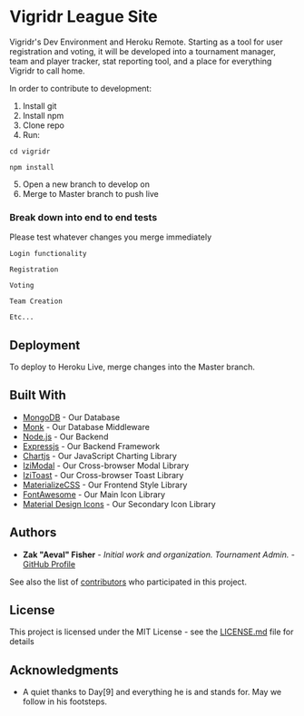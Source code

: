 # Vigridr League Site

Vigridr's Dev Environment and Heroku Remote. Starting as a tool for user registration and voting, it will be developed into a tournament manager, team and player tracker, stat reporting tool, and a place for everything Vigridr to call home.

In order to contribute to development:

1. Install git
2. Install npm
3. Clone repo
4. Run:
```
cd vigridr

npm install
```
5. Open a new branch to develop on
6. Merge to Master branch to push live


### Break down into end to end tests

Please test whatever changes you merge immediately

```
Login functionality

Registration

Voting

Team Creation

Etc...
```

## Deployment

To deploy to Heroku Live, merge changes into the Master branch.

## Built With

* [MongoDB](https://www.mongodb.com/) - Our Database
* [Monk](https://automattic.github.io/monk/) - Our Database Middleware
* [Node.js](https://nodejs.org/en/) - Our Backend
* [Expressjs](https://expressjs.com/) - Our Backend Framework
* [Chartjs](https://www.chartjs.org/) - Our JavaScript Charting Library
* [IziModal](http://izimodal.marcelodolce.com/) - Our Cross-browser Modal Library
* [IziToast](http://izitoast.marcelodolce.com/) - Our Cross-browser Toast Library
* [MaterializeCSS](https://materializecss.com/) - Our Frontend Style Library
* [FontAwesome](https://fontawesome.com/) - Our Main Icon Library
* [Material Design Icons](https://material.io/tools/icons/) - Our Secondary Icon Library

## Authors

* **Zak "Aeval" Fisher** - *Initial work and organization. Tournament Admin.* - [GitHub Profile](https://github.com/Aeval)

See also the list of [contributors](https://github.com/Aeval/vigridr/graphs/contributors) who participated in this project.

## License

This project is licensed under the MIT License - see the [LICENSE.md](LICENSE.md) file for details

## Acknowledgments

* A quiet thanks to Day\[9] and everything he is and stands for. May we follow in his footsteps.
